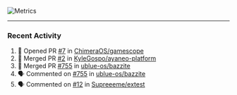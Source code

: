 ![Metrics](https://metrics.lecoq.io/KyleGospo?template=classic&base=header%2C%20activity%2C%20community%2C%20repositories%2C%20metadata&base.indepth=false&base.hireable=false&base.skip=false&config.timezone=America%2FLos_Angeles)

---
### Recent Activity
<!--START_SECTION:activity-->
1. 💪 Opened PR [#7](https://github.com/ChimeraOS/gamescope/pull/7) in [ChimeraOS/gamescope](https://github.com/ChimeraOS/gamescope)
2. 🎉 Merged PR [#2](https://github.com/KyleGospo/ayaneo-platform/pull/2) in [KyleGospo/ayaneo-platform](https://github.com/KyleGospo/ayaneo-platform)
3. 🎉 Merged PR [#755](https://github.com/ublue-os/bazzite/pull/755) in [ublue-os/bazzite](https://github.com/ublue-os/bazzite)
4. 🗣 Commented on [#755](https://github.com/ublue-os/bazzite/pull/755#issuecomment-1936673847) in [ublue-os/bazzite](https://github.com/ublue-os/bazzite)
5. 🗣 Commented on [#12](https://github.com/Supreeeme/extest/issues/12#issuecomment-1934772850) in [Supreeeme/extest](https://github.com/Supreeeme/extest)
<!--END_SECTION:activity-->
